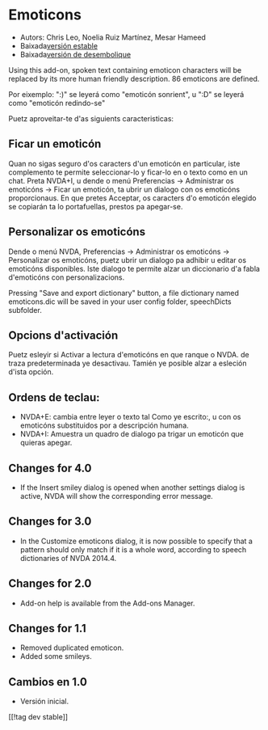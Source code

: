 # Emoticons #

* Autors: Chris Leo, Noelia Ruiz Martínez, Mesar Hameed
* Baixada[versión estable][1]
* Baixada[versión de desembolique][2]

Using this add-on, spoken text containing emoticon characters will be
replaced by its more human friendly description.  86 emoticons are defined.

Por eixemplo: ":)" se leyerá como "emoticón sonrient", u ":D" se leyerá como
"emoticón redindo-se"

Puetz aproveitar-te d'as siguients caracteristicas:

## Ficar un emoticón ##

Quan no sigas seguro d'os caracters d'un emoticón en particular, iste complemento te permite seleccionar-lo y ficar-lo en o texto como en un chat.
Preta NVDA+I, u dende o menú Preferencias -> Administrar os emoticóns -> Ficar un emoticón, ta ubrir un dialogo
con os emoticóns proporcionaus.
En que pretes Acceptar, os caracters d'o emoticón elegido se copiarán ta lo portafuellas, prestos pa apegar-se.


## Personalizar os emoticóns ##

Dende o menú NVDA, Preferencias -> Administrar os emoticóns -> Personalizar os emoticóns, puetz ubrir un dialogo pa adhibir u editar os emoticóns disponibles.
Iste dialogo te permite alzar un diccionario d'a fabla d'emoticóns con personalizacions.

Pressing "Save and export dictionary" button, a file dictionary named
emoticons.dic will be saved in your user config folder, speechDicts
subfolder.


## Opcions d'activación ##

Puetz esleyir si Activar a lectura d'emoticóns en que ranque o NVDA. de
traza predeterminada ye desactivau.  Tamién ye posible alzar a esleción
d'ista opción.

## Ordens de teclau: ##

*	NVDA+E: cambia entre leyer o texto tal Como ye escrito:, u con os
  emoticóns substituidos por a descripción humana.
*	NVDA+I: Amuestra un quadro de dialogo pa trigar un emoticón que quieras
  apegar.


## Changes for 4.0 ##

* If the Insert smiley dialog is opened when another settings dialog is
  active, NVDA will show the corresponding error message.


## Changes for 3.0 ##

* In the Customize emoticons dialog, it is now possible to specify that a
  pattern should only match if it is a whole word, according to speech
  dictionaries of NVDA 2014.4.


## Changes for 2.0 ##

* Add-on help is available from the Add-ons Manager.


## Changes for 1.1 ##

* Removed duplicated emoticon.
* Added some smileys.

## Cambios en 1.0 ##

* Versión inicial.

[[!tag dev stable]]

[1]: http://addons.nvda-project.org/files/get.php?file=emo

[2]: http://addons.nvda-project.org/files/get.php?file=emo-dev

